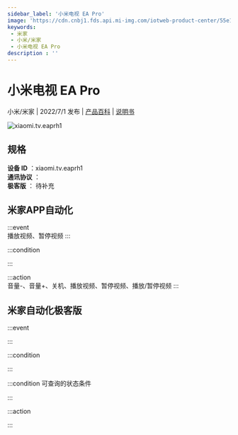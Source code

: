 ```yaml
---
sidebar_label: '小米电视 EA Pro'
image: 'https://cdn.cnbj1.fds.api.mi-img.com/iotweb-product-center/55e1643e5ee68b86891ab1eee2729d94_1645165539577.png?GalaxyAccessKeyId=AKVGLQWBOVIRQ3XLEW&Expires=9223372036854775807&Signature=yKKAE0E6dGkGv7RU/6ShjyNrwyA='
keywords: 
 - 米家
 - 小米/米家
 - 小米电视 EA Pro
description : ''
---
```

# 小米电视 EA Pro

小米/米家 | 2022/7/1 发布 | [产品百科](https://home.mi.com/webapp/content/baike/product/index.html?model=xiaomi.tv.eaprh1/) | [说明书](https://home.mi.com/views/introduction.html?model=xiaomi.tv.eaprh1&region=cn)

![xiaomi.tv.eaprh1](https://cdn.cnbj1.fds.api.mi-img.com/iotweb-product-center/55e1643e5ee68b86891ab1eee2729d94_1645165539577.png?GalaxyAccessKeyId=AKVGLQWBOVIRQ3XLEW&Expires=9223372036854775807&Signature=yKKAE0E6dGkGv7RU/6ShjyNrwyA=)

## 规格  
> 
**设备 ID** ：xiaomi.tv.eaprh1  
**通讯协议** ：  
**极客版**  ： 待补充 


## 米家APP自动化  

:::event  
播放视频、暂停视频
:::

:::condition  

:::

:::action   
音量-、音量+、关机、播放视频、暂停视频、播放/暂停视频
:::

## 米家自动化极客版  

:::event  

:::

:::condition  

:::

:::condition 可查询的状态条件  

:::

:::action  

:::

        
